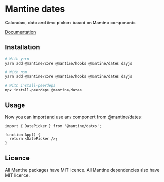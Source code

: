 # Mantine dates

Calendars, date and time pickers based on Mantine components

[Documentation](https://mantine.dev/dates/getting-started/)

## Installation

```sh
# With yarn
yarn add @mantine/core @mantine/hooks @mantine/dates dayjs

# With npm
yarn add @mantine/core @mantine/hooks @mantine/dates dayjs

# With install-peerdeps
npx install-peerdeps @mantine/dates
```

## Usage

Now you can import and use any component from @mantine/dates:

```tsx
import { DatePicker } from '@mantine/dates';

function App() {
  return <DatePicker />;
}
```

## Licence

All Mantine packages have MIT licence. All Mantine dependencies also have MIT licence.
